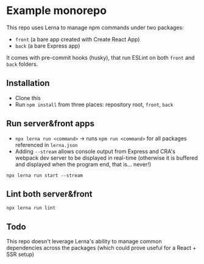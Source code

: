 # Example monorepo

This repo uses Lerna to manage npm commands under two packages:
* `front` (a bare app created with Create React App)
* `back` (a bare Express app)

It comes with pre-commit hooks (husky), that run ESLint on both `front` and `back` folders.

## Installation

* Clone this
* Run `npm install` from three places: repository root, `front`, `back`

## Run server&front apps

* `npx lerna run <command>` &rarr; runs `npm run <command>` for all packages referenced in `lerna.json`
* Adding `--stream` allows console output from Express and CRA's webpack dev server to be displayed in real-time (otherwise it is buffered and displayed when the program end, that is... never!)

```
npx lerna run start --stream
```

## Lint both server&front

```
npx lerna run lint
```

## Todo

This repo doesn't leverage Lerna's ability to manage common dependencies across the packages (which could prove useful for a React + SSR setup)
